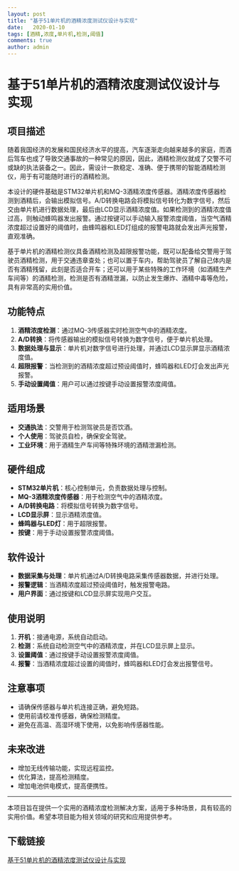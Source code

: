 ```yaml
---
layout: post
title: "基于51单片机的酒精浓度测试仪设计与实现"
date:   2020-01-10
tags: [酒精,浓度,单片机,检测,阈值]
comments: true
author: admin
---
```

# 基于51单片机的酒精浓度测试仪设计与实现

## 项目描述

随着我国经济的发展和国民经济水平的提高，汽车逐渐走向越来越多的家庭，而酒后驾车也成了导致交通事故的一种常见的原因，因此，酒精检测仪就成了交警不可或缺的执法装备之一。因此，需设计一款稳定、准确、便于携带的智能酒精检测仪，用于有可能随时进行的酒精检测。

本设计的硬件基础是STM32单片机和MQ-3酒精浓度传感器。酒精浓度传感器检测到酒精后，会输出模拟信号。A/D转换电路会将模拟信号转化为数字信号，然后交由单片机进行数据处理，最后由LCD显示酒精浓度值。如果检测到的酒精浓度值过高，则触动蜂鸣器发出报警。通过按键可以手动输入报警浓度阈值，当空气酒精浓度超过设置好的阈值时，由蜂鸣器和LED灯组成的报警电路就会发出声光报警，直观准确。

基于单片机的酒精检测仪具备酒精检测及超限报警功能，既可以配备给交警用于驾驶员酒精检测，用于交通违章查处；也可以置于车内，帮助驾驶员了解自己体内是否有酒精残留，此刻是否适合开车；还可以用于某些特殊的工作环境（如酒精生产车间等）的酒精检测，检测是否有酒精泄漏，以防止发生爆炸、酒精中毒等危险，具有非常高的实用价值。

## 功能特点

1. **酒精浓度检测**：通过MQ-3传感器实时检测空气中的酒精浓度。
2. **A/D转换**：将传感器输出的模拟信号转换为数字信号，便于单片机处理。
3. **数据处理与显示**：单片机对数字信号进行处理，并通过LCD显示屏显示酒精浓度值。
4. **超限报警**：当检测到的酒精浓度超过预设阈值时，蜂鸣器和LED灯会发出声光报警。
5. **手动设置阈值**：用户可以通过按键手动设置报警浓度阈值。

## 适用场景

- **交通执法**：交警用于检测驾驶员是否饮酒。
- **个人使用**：驾驶员自检，确保安全驾驶。
- **工业环境**：用于酒精生产车间等特殊环境的酒精泄漏检测。

## 硬件组成

- **STM32单片机**：核心控制单元，负责数据处理与控制。
- **MQ-3酒精浓度传感器**：用于检测空气中的酒精浓度。
- **A/D转换电路**：将模拟信号转换为数字信号。
- **LCD显示屏**：显示酒精浓度值。
- **蜂鸣器与LED灯**：用于超限报警。
- **按键**：用于手动设置报警浓度阈值。

## 软件设计

- **数据采集与处理**：单片机通过A/D转换电路采集传感器数据，并进行处理。
- **报警逻辑**：当酒精浓度超过预设阈值时，触发报警电路。
- **用户界面**：通过按键和LCD显示屏实现用户交互。

## 使用说明

1. **开机**：接通电源，系统自动启动。
2. **检测**：系统自动检测空气中的酒精浓度，并在LCD显示屏上显示。
3. **设置阈值**：通过按键手动设置报警浓度阈值。
4. **报警**：当酒精浓度超过设置的阈值时，蜂鸣器和LED灯会发出报警信号。

## 注意事项

- 请确保传感器与单片机连接正确，避免短路。
- 使用前请校准传感器，确保检测精度。
- 避免在高温、高湿环境下使用，以免影响传感器性能。

## 未来改进

- 增加无线传输功能，实现远程监控。
- 优化算法，提高检测精度。
- 增加电池供电模式，提高便携性。

---

本项目旨在提供一个实用的酒精浓度检测解决方案，适用于多种场景，具有较高的实用价值。希望本项目能为相关领域的研究和应用提供参考。

## 下载链接

[基于51单片机的酒精浓度测试仪设计与实现](https://pan.quark.cn/s/59e678702839)